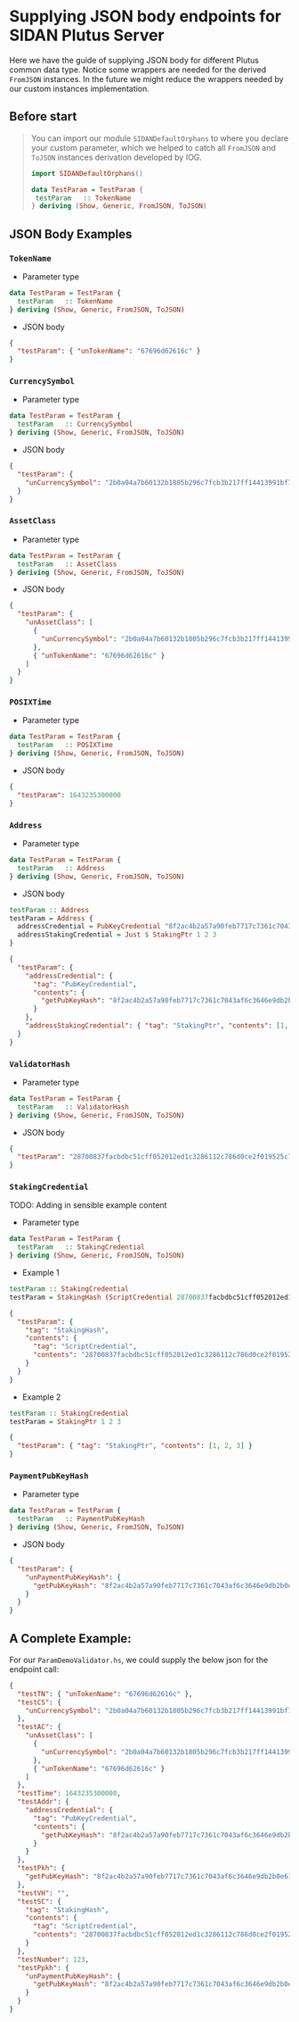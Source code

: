 # Supplying JSON body endpoints for SIDAN Plutus Server

Here we have the guide of supplying JSON body for different Plutus common data type. Notice some wrappers are needed for the derived `FromJSON` instances. In the future we might reduce the wrappers needed by our custom instances implementation.

## Before start

> You can import our module `SIDANDefaultOrphans` to where you declare your custom parameter, which we helped to catch all `FromJSON` and `ToJSON` instances derivation developed by IOG.
>
> ```haskell
> import SIDANDefaultOrphans()
>
> data TestParam = TestParam {
>  testParam   :: TokenName
> } deriving (Show, Generic, FromJSON, ToJSON)
> ```

## JSON Body Examples

### `TokenName`

- Parameter type

```haskell
data TestParam = TestParam {
  testParam   :: TokenName
} deriving (Show, Generic, FromJSON, ToJSON)
```

- JSON body

```json
{
  "testParam": { "unTokenName": "67696d62616c" }
}
```

### `CurrencySymbol`

- Parameter type

```haskell
data TestParam = TestParam {
  testParam   :: CurrencySymbol
} deriving (Show, Generic, FromJSON, ToJSON)
```

- JSON body

```json
{
  "testParam": {
    "unCurrencySymbol": "2b0a04a7b60132b1805b296c7fcb3b217ff14413991bf76f72663c30"
  }
}
```

### `AssetClass`

- Parameter type

```haskell
data TestParam = TestParam {
  testParam   :: AssetClass
} deriving (Show, Generic, FromJSON, ToJSON)
```

- JSON body

```json
{
  "testParam": {
    "unAssetClass": [
      {
        "unCurrencySymbol": "2b0a04a7b60132b1805b296c7fcb3b217ff14413991bf76f72663c30"
      },
      { "unTokenName": "67696d62616c" }
    ]
  }
}
```

### `POSIXTime`

- Parameter type

```haskell
data TestParam = TestParam {
  testParam   :: POSIXTime
} deriving (Show, Generic, FromJSON, ToJSON)
```

- JSON body

```json
{
  "testParam": 1643235300000
}
```

### `Address`

- Parameter type

```haskell
data TestParam = TestParam {
  testParam   :: Address
} deriving (Show, Generic, FromJSON, ToJSON)
```

- JSON body

```haskell
testParam :: Address
testParam = Address {
  addressCredential = PubKeyCredential "8f2ac4b2a57a90feb7717c7361c7043af6c3646e9db2b0e616482f73",
  addressStakingCredential = Just $ StakingPtr 1 2 3
}
```

```json
{
  "testParam": {
    "addressCredential": {
      "tag": "PubKeyCredential",
      "contents": {
        "getPubKeyHash": "8f2ac4b2a57a90feb7717c7361c7043af6c3646e9db2b0e616482f73"
      }
    },
    "addressStakingCredential": { "tag": "StakingPtr", "contents": [1, 2, 3] }
  }
}
```

### `ValidatorHash`

- Parameter type

```haskell
data TestParam = TestParam {
  testParam   :: ValidatorHash
} deriving (Show, Generic, FromJSON, ToJSON)
```

- JSON body

```json
{
  "testParam": "28700837facbdbc51cff052012ed1c3286112c786d0ce2f019525c76"
}
```

### `StakingCredential`

TODO: Adding in sensible example content

- Parameter type

```haskell
data TestParam = TestParam {
  testParam   :: StakingCredential
} deriving (Show, Generic, FromJSON, ToJSON)
```

- Example 1

```haskell
testParam :: StakingCredential
testParam = StakingHash (ScriptCredential 28700837facbdbc51cff052012ed1c3286112c786d0ce2f019525c76)
```

```json
{
  "testParam": {
    "tag": "StakingHash",
    "contents": {
      "tag": "ScriptCredential",
      "contents": "28700837facbdbc51cff052012ed1c3286112c786d0ce2f019525c76"
    }
  }
}
```

- Example 2

```haskell
testParam :: StakingCredential
testParam = StakingPtr 1 2 3
```

```json
{
  "testParam": { "tag": "StakingPtr", "contents": [1, 2, 3] }
}
```

### `PaymentPubKeyHash`

- Parameter type

```haskell
data TestParam = TestParam {
  testParam   :: PaymentPubKeyHash
} deriving (Show, Generic, FromJSON, ToJSON)
```

- JSON body

```json
{
  "testParam": {
    "unPaymentPubKeyHash": {
      "getPubKeyHash": "8f2ac4b2a57a90feb7717c7361c7043af6c3646e9db2b0e616482f73"
    }
  }
}
```

## A Complete Example:

For our `ParamDemoValidator.hs`, we could supply the below json for the endpoint call:

```json
{
  "testTN": { "unTokenName": "67696d62616c" },
  "testCS": {
    "unCurrencySymbol": "2b0a04a7b60132b1805b296c7fcb3b217ff14413991bf76f72663c30"
  },
  "testAC": {
    "unAssetClass": [
      {
        "unCurrencySymbol": "2b0a04a7b60132b1805b296c7fcb3b217ff14413991bf76f72663c30"
      },
      { "unTokenName": "67696d62616c" }
    ]
  },
  "testTime": 1643235300000,
  "testAddr": {
    "addressCredential": {
      "tag": "PubKeyCredential",
      "contents": {
        "getPubKeyHash": "8f2ac4b2a57a90feb7717c7361c7043af6c3646e9db2b0e616482f73"
      }
    }
  },
  "testPkh": {
    "getPubKeyHash": "8f2ac4b2a57a90feb7717c7361c7043af6c3646e9db2b0e616482f73"
  },
  "testVH": "",
  "testSC": {
    "tag": "StakingHash",
    "contents": {
      "tag": "ScriptCredential",
      "contents": "28700837facbdbc51cff052012ed1c3286112c786d0ce2f019525c76"
    }
  },
  "testNumber": 123,
  "testPpkh": {
    "unPaymentPubKeyHash": {
      "getPubKeyHash": "8f2ac4b2a57a90feb7717c7361c7043af6c3646e9db2b0e616482f73"
    }
  }
}
```
